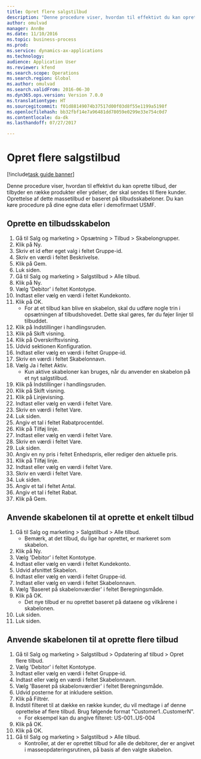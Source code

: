 ```yaml
--- 
title: Opret flere salgstilbud
description: "Denne procedure viser, hvordan til effektivt du kan oprette tilbud, der tilbyder en række produkter eller ydelser, der skal sendes til flere kunder."
author: omulvad
manager: AnnBe
ms.date: 11/10/2016
ms.topic: business-process
ms.prod: 
ms.service: dynamics-ax-applications
ms.technology: 
audience: Application User
ms.reviewer: kfend
ms.search.scope: Operations
ms.search.region: Global
ms.author: omulvad
ms.search.validFrom: 2016-06-30
ms.dyn365.ops.version: Version 7.0.0
ms.translationtype: HT
ms.sourcegitcommit: f01d88149074b37517d00f03d8f55e1199a5198f
ms.openlocfilehash: bb32fbf14e7a96481dd78059e0299e33e754c0d7
ms.contentlocale: da-dk
ms.lasthandoff: 07/27/2017

---
```

# <a name="mass-create-sales-quotations"></a>Opret flere salgstilbud

[!include[task guide banner](../../includes/task-guide-banner.md)]

Denne procedure viser, hvordan til effektivt du kan oprette tilbud, der tilbyder en række produkter eller ydelser, der skal sendes til flere kunder. Oprettelse af dette massetilbud er baseret på tilbudsskabeloner. Du kan køre procedure på dine egne data eller i demofirmaet USMF.


## <a name="create-a-quotation-template"></a>Oprette en tilbudsskabelon
1. Gå til Salg og marketing > Opsætning > Tilbud > Skabelongrupper.
2. Klik på Ny.
3. Skriv et id efter eget valg i feltet Gruppe-id.
4. Skriv en værdi i feltet Beskrivelse.
5. Klik på Gem.
6. Luk siden.
7. Gå til Salg og marketing > Salgstilbud > Alle tilbud.
8. Klik på Ny.
9. Vælg 'Debitor' i feltet Kontotype.
10. Indtast eller vælg en værdi i feltet Kundekonto.
11. Klik på OK.
    * For at et tilbud kan blive en skabelon, skal du udføre nogle trin i opsætningen af tilbudshovedet. Dette skal gøres, før du føjer linjer til tilbuddet.   
12. Klik på Indstillinger i handlingsruden.
13. Klik på Skift visning.
14. Klik på Overskriftsvisning.
15. Udvid sektionen Konfiguration.
16. Indtast eller vælg en værdi i feltet Gruppe-id.
17. Skriv en værdi i feltet Skabelonnavn.
18. Vælg Ja i feltet Aktiv.
    * Kun aktive skabeloner kan bruges, når du anvender en skabelon på et nyt salgstilbud.  
19. Klik på Indstillinger i handlingsruden.
20. Klik på Skift visning.
21. Klik på Linjevisning.
22. Indtast eller vælg en værdi i feltet Vare.
23. Skriv en værdi i feltet Vare.
24. Luk siden.
25. Angiv et tal i feltet Rabatprocentdel.
26. Klik på Tilføj linje.
27. Indtast eller vælg en værdi i feltet Vare.
28. Skriv en værdi i feltet Vare.
29. Luk siden.
30. Angiv en ny pris i feltet Enhedspris, eller rediger den aktuelle pris.
31. Klik på Tilføj linje.
32. Indtast eller vælg en værdi i feltet Vare.
33. Skriv en værdi i feltet Vare.
34. Luk siden.
35. Angiv et tal i feltet Antal.
36. Angiv et tal i feltet Rabat.
37. Klik på Gem.

## <a name="apply-the-template-to-create-a-single-quotation"></a>Anvende skabelonen til at oprette et enkelt tilbud
1. Gå til Salg og marketing > Salgstilbud > Alle tilbud.
    * Bemærk, at det tilbud, du lige har oprettet, er markeret som skabelon.  
2. Klik på Ny.
3. Vælg 'Debitor' i feltet Kontotype.
4. Indtast eller vælg en værdi i feltet Kundekonto.
5. Udvid afsnittet Skabelon.
6. Indtast eller vælg en værdi i feltet Gruppe-id.
7. Indtast eller vælg en værdi i feltet Skabelonnavn.
8. Vælg 'Baseret på skabelonværdier' i feltet Beregningsmåde.
9. Klik på OK.
    * Det nye tilbud er nu oprettet baseret på dataene og vilkårene i skabelonen.  
10. Luk siden.
11. Luk siden.

## <a name="apply-the-template-to-mass-create-quotations"></a>Anvende skabelonen til at oprette flere tilbud
1. Gå til Salg og marketing > Salgstilbud > Opdatering af tilbud > Opret flere tilbud.
2. Vælg 'Debitor' i feltet Kontotype.
3. Indtast eller vælg en værdi i feltet Gruppe-id.
4. Indtast eller vælg en værdi i feltet Skabelonnavn.
5. Vælg 'Baseret på skabelonværdier' i feltet Beregningsmåde.
6. Udvid posterne for at inkludere sektion.
7. Klik på Filtrér.
8. Indstil filteret til at dække en række kunder, du vil medtage i af denne oprettelse af flere tilbud. Brug følgende format "Customer1..CustomerN".
    * For eksempel kan du angive filteret: US-001..US-004  
9. Klik på OK.
10. Klik på OK.
11. Gå til Salg og marketing > Salgstilbud > Alle tilbud.
    * Kontroller, at der er oprettet tilbud for alle de debitorer, der er angivet i masseopdateringsrutinen, på basis af den valgte skabelon.  



